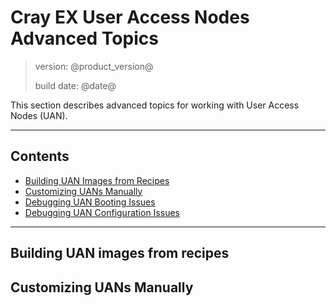 # Cray EX User Access Nodes Advanced Topics

> version: @product_version@
>
> build date: @date@

This section describes advanced topics for working with User Access Nodes (UAN).

---

## Contents

* [Building UAN Images from Recipes](#recipes)
* [Customizing UANs Manually](#customize)
* [Debugging UAN Booting Issues](debug_boot.md)
* [Debugging UAN Configuration Issues](debug_config.md)

---

<a name="recipes"></a>
## Building UAN images from recipes

<a name="customize"></a>
## Customizing UANs Manually
